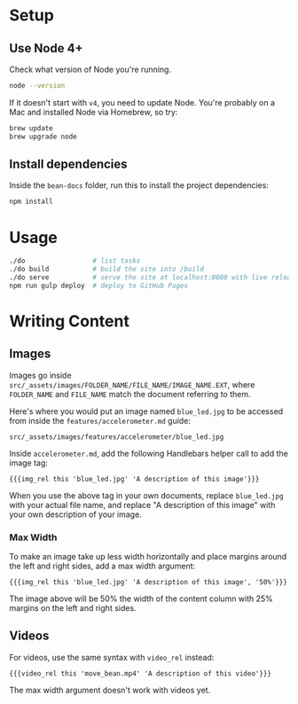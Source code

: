 # Setup

## Use Node 4+

Check what version of Node you're running.

```sh
node --version
```

If it doesn't start with `v4`, you need to update Node. You're probably on a Mac and installed Node via Homebrew, so try:

```sh
brew update
brew upgrade node
```

## Install dependencies

Inside the `bean-docs` folder, run this to install the project dependencies:

```sh
npm install
```

# Usage

```sh
./do                 # list tasks
./do build           # build the site into /build
./do serve           # serve the site at localhost:8080 with live reloading
npm run gulp deploy  # deploy to GitHub Pages
```

# Writing Content

## Images

Images go inside `src/_assets/images/FOLDER_NAME/FILE_NAME/IMAGE_NAME.EXT`, where `FOLDER_NAME` and `FILE_NAME` match the document referring to them.

Here's where you would put an image named `blue_led.jpg` to be accessed from inside the `features/accelerometer.md` guide:

```
src/_assets/images/features/accelerometer/blue_led.jpg
```

Inside `accelerometer.md`, add the following Handlebars helper call to add the image tag:

```
{{{img_rel this 'blue_led.jpg' 'A description of this image'}}}
```

When you use the above tag in your own documents, replace `blue_led.jpg` with your actual file name, and replace "A description of this image" with your own description of your image.

### Max Width

To make an image take up less width horizontally and place margins around the left and right sides, add a max width argument:

```
{{{img_rel this 'blue_led.jpg' 'A description of this image', '50%'}}}
```

The image above will be 50% the width of the content column with 25% margins on the left and right sides.

## Videos

For videos, use the same syntax with `video_rel` instead:

```
{{{video_rel this 'move_bean.mp4' 'A description of this video'}}}
```

The max width argument doesn't work with videos yet.
